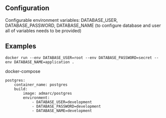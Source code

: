 ## Configuration
Configurable environment variables: DATABASE_USER, DATABASE_PASSWORD, DATABASE_NAME (to configure database and user all of variables needs to be provided)

## Examples

```
docker run --env DATABASE_USER=root --env DATABASE_PASSWORD=secret --env DATABASE_NAME=application .
```

docker-compose

```
postgres:
    container_name: postgres
    build: 
        image: admarc/postgres
        environment:
            - DATABASE_USER=development
            - DATABASE_PASSWORD=development
            - DATABASE_NAME=development
```
